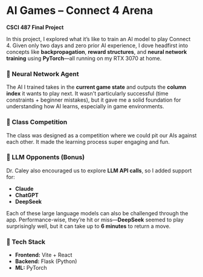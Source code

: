 # AI Games – Connect 4 Arena

**CSCI 487 Final Project**

In this project, I explored what it’s like to train an AI model to play Connect 4. Given only two days and zero prior AI experience, I dove headfirst into concepts like **backpropagation**, **reward structures**, and **neural network training** using **PyTorch**—all running on my RTX 3070 at home.

### 🧠 Neural Network Agent

The AI I trained takes in the **current game state** and outputs the **column index** it wants to play next. It wasn't particularly successful (time constraints + beginner mistakes), but it gave me a solid foundation for understanding how AI learns, especially in game environments.

### 🏁 Class Competition

The class was designed as a competition where we could pit our AIs against each other. It made the learning process super engaging and fun.

### 🤖 LLM Opponents (Bonus)

Dr. Caley also encouraged us to explore **LLM API calls**, so I added support for:

- **Claude**
- **ChatGPT**
- **DeepSeek**

Each of these large language models can also be challenged through the app. Performance-wise, they’re hit or miss—**DeepSeek** seemed to play surprisingly well, but it can take up to **6 minutes** to return a move.

### 🧱 Tech Stack

- **Frontend:** Vite + React
- **Backend:** Flask (Python)
- **ML:** PyTorch
